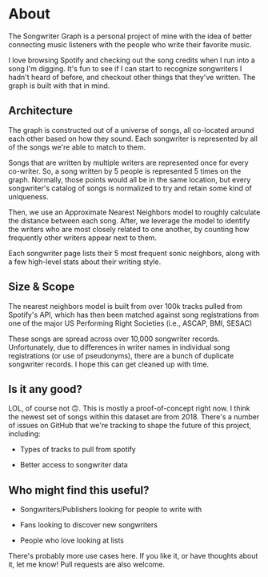 # About

The Songwriter Graph is a personal project of mine with the idea of better connecting music listeners with the people who write their favorite music. 

I love browsing Spotify and checking out the song credits when I run into a song I'm digging. It's fun to see if I can start to recognize songwriters I hadn't heard of before, and checkout other things that they've written. The graph is built with that in mind.

## Architecture

The graph is constructed out of a universe of songs, all co-located around each other based on how they sound. Each songwriter is represented by all of the songs we're able to match to them. 

Songs that are written by multiple writers are represented once for every co-writer. So, a song written by 5 people is represented 5 times on the graph. Normally, those points would all be in the same location, but every songwriter's catalog of songs is normalized to try and retain some kind of uniqueness.

Then, we use an Approximate Nearest Neighbors model to roughly calculate the distance between each song. After, we leverage the model to identify the writers who are most closely related to one another, by counting how frequently other writers appear next to them.

Each songwriter page lists their 5 most frequent sonic neighbors, along with a few high-level stats about their writing style.

## Size & Scope

The nearest neighbors model is built from over 100k tracks pulled from Spotify's API, which has then been matched against song registrations from one of the major US Performing Right Societies (i.e., ASCAP, BMI, SESAC)

These songs are spread across over 10,000 songwriter records. Unfortunately, due to differences in writer names in individual song registrations (or use of pseudonyms), there are a bunch of duplicate songwriter records. I hope this can get cleaned up with time.

## Is it any good?

LOL, of course not 🙃. This is mostly a proof-of-concept right now. I think the newest set of songs within this dataset are from 2018. There's a number of issues on GitHub that we're tracking to shape the future of this project, including:

- Types of tracks to pull from spotify

- Better access to songwriter data

## Who might find this useful?


- Songwriters/Publishers looking for people to write with

- Fans looking to discover new songwriters

- People who love looking at lists

There's probably more use cases here. If you like it, or have thoughts about it, let me know! Pull requests are also welcome.
